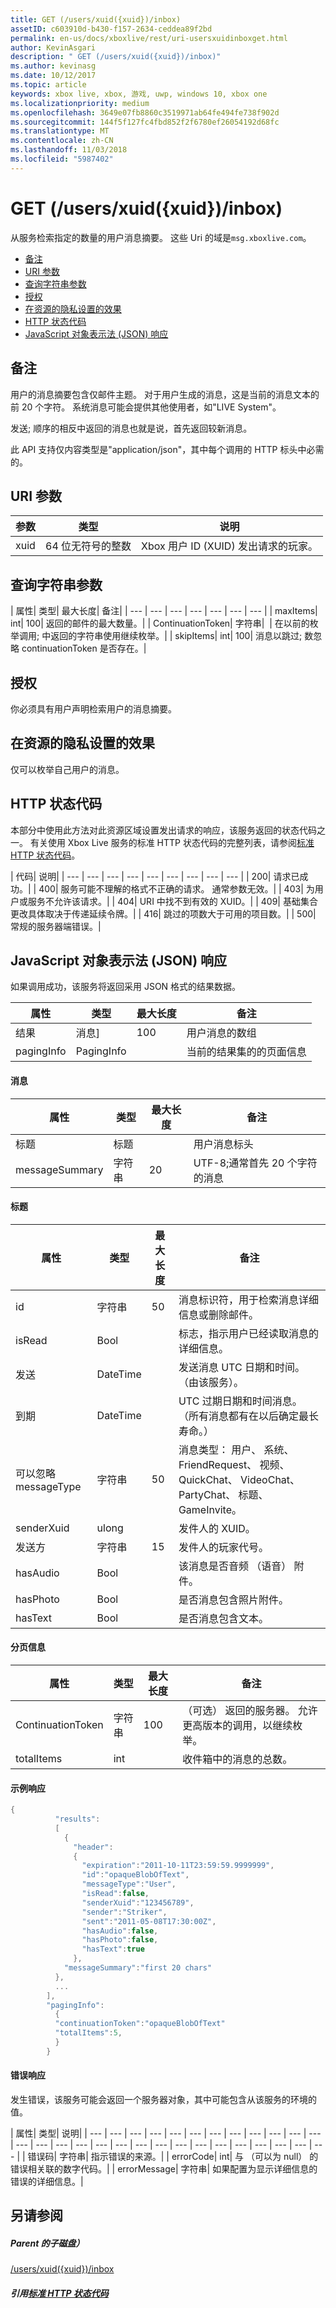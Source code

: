 ```yaml
---
title: GET (/users/xuid({xuid})/inbox)
assetID: c603910d-b430-f157-2634-ceddea89f2bd
permalink: en-us/docs/xboxlive/rest/uri-usersxuidinboxget.html
author: KevinAsgari
description: " GET (/users/xuid({xuid})/inbox)"
ms.author: kevinasg
ms.date: 10/12/2017
ms.topic: article
keywords: xbox live, xbox, 游戏, uwp, windows 10, xbox one
ms.localizationpriority: medium
ms.openlocfilehash: 3649e07fb8860c3519971ab64fe494fe738f902d
ms.sourcegitcommit: 144f5f127fc4fbd852f2f6780ef26054192d68fc
ms.translationtype: MT
ms.contentlocale: zh-CN
ms.lasthandoff: 11/03/2018
ms.locfileid: "5987402"
---
```

# <a name="get-usersxuidxuidinbox"></a>GET (/users/xuid({xuid})/inbox)
从服务检索指定的数量的用户消息摘要。
这些 Uri 的域是`msg.xboxlive.com`。

  * [备注](#ID4EV)
  * [URI 参数](#ID4EEB)
  * [查询字符串参数](#ID4EIC)
  * [授权](#ID4EGE)
  * [在资源的隐私设置的效果](#ID4ETE)
  * [HTTP 状态代码](#ID4E5E)
  * [JavaScript 对象表示法 (JSON) 响应](#ID4EMH)

<a id="ID4EV"></a>


## <a name="remarks"></a>备注

用户的消息摘要包含仅邮件主题。 对于用户生成的消息，这是当前的消息文本的前 20 个字符。 系统消息可能会提供其他使用者，如"LIVE System"。

发送; 顺序的相反中返回的消息也就是说，首先返回较新消息。

此 API 支持仅内容类型是"application/json"，其中每个调用的 HTTP 标头中必需的。

<a id="ID4EEB"></a>


## <a name="uri-parameters"></a>URI 参数

| 参数| 类型| 说明|
| --- | --- | --- |
| xuid| 64 位无符号的整数| Xbox 用户 ID (XUID) 发出请求的玩家。|

<a id="ID4EIC"></a>


## <a name="query-string-parameters"></a>查询字符串参数

| 属性| 类型| 最大长度| 备注|
| --- | --- | --- | --- | --- | --- | --- |
| maxItems| int| 100| 返回的邮件的最大数量。|
| ContinuationToken| 字符串|  | 在以前的枚举调用; 中返回的字符串使用继续枚举。|
| skipItems| int| 100| 消息以跳过; 数忽略 continuationToken 是否存在。|

<a id="ID4EGE"></a>


## <a name="authorization"></a>授权

你必须具有用户声明检索用户的消息摘要。

<a id="ID4ETE"></a>


## <a name="effect-of-privacy-settings-on-resource"></a>在资源的隐私设置的效果

仅可以枚举自己用户的消息。

<a id="ID4E5E"></a>


## <a name="http-status-codes"></a>HTTP 状态代码

本部分中使用此方法对此资源区域设置发出请求的响应，该服务返回的状态代码之一。 有关使用 Xbox Live 服务的标准 HTTP 状态代码的完整列表，请参阅[标准 HTTP 状态代码](../../additional/httpstatuscodes.md)。

| 代码| 说明|
| --- | --- | --- | --- | --- | --- | --- | --- | --- |
| 200| 请求已成功。|
| 400| 服务可能不理解的格式不正确的请求。 通常参数无效。|
| 403| 为用户或服务不允许该请求。|
| 404| URI 中找不到有效的 XUID。|
| 409| 基础集合更改具体取决于传递延续令牌。|
| 416| 跳过的项数大于可用的项目数。|
| 500| 常规的服务器端错误。|

<a id="ID4EMH"></a>


## <a name="javascript-object-notation-json-response"></a>JavaScript 对象表示法 (JSON) 响应

如果调用成功，该服务将返回采用 JSON 格式的结果数据。

| 属性| 类型| 最大长度| 备注|
| --- | --- | --- | --- |
| 结果| 消息]| 100| 用户消息的数组|
| pagingInfo| PagingInfo|  | 当前的结果集的的页面信息|

#### <a name="message"></a>消息

| 属性| 类型| 最大长度| 备注|
| --- | --- | --- | --- |
| 标题| 标题|  | 用户消息标头|
| messageSummary| 字符串| 20| UTF-8;通常首先 20 个字符的消息|

#### <a name="header"></a>标题

| 属性| 类型| 最大长度| 备注|
| --- | --- | --- | --- |
| id| 字符串| 50| 消息标识符，用于检索消息详细信息或删除邮件。|
| isRead| Bool|  | 标志，指示用户已经读取消息的详细信息。|
| 发送| DateTime|  | 发送消息 UTC 日期和时间。 （由该服务）。|
| 到期| DateTime|  | UTC 过期日期和时间消息。 （所有消息都有在以后确定最长寿命。）|
| 可以忽略 messageType| 字符串| 50| 消息类型： 用户、 系统、 FriendRequest、 视频、 QuickChat、 VideoChat、 PartyChat、 标题、 GameInvite。|
| senderXuid| ulong|  | 发件人的 XUID。|
| 发送方| 字符串| 15| 发件人的玩家代号。|
| hasAudio| Bool|  | 该消息是否音频 （语音） 附件。|
| hasPhoto| Bool|  | 是否消息包含照片附件。|
| hasText| Bool|  | 是否消息包含文本。|

#### <a name="paging-info"></a>分页信息

| 属性| 类型| 最大长度| 备注|
| --- | --- | --- | --- |
| ContinuationToken| 字符串| 100| （可选） 返回的服务器。 允许更高版本的调用，以继续枚举。|
| totalItems| int|  | 收件箱中的消息的总数。|

#### <a name="sample-response"></a>示例响应

```cpp
{
          "results":
          [
            {
              "header":
              {
                "expiration":"2011-10-11T23:59:59.9999999",
                "id":"opaqueBlobOfText",
                "messageType":"User",
                "isRead":false,
                "senderXuid":"123456789",
                "sender":"Striker",
                "sent":"2011-05-08T17:30:00Z",
                "hasAudio":false,
                "hasPhoto":false,
                "hasText":true
              },
            "messageSummary":"first 20 chars"
          },
          ...
        ],
        "pagingInfo":
          {
          "continuationToken":"opaqueBlobOfText"
          "totalItems":5,
          }
        }

```

#### <a name="error-response"></a>错误响应

发生错误，该服务可能会返回一个服务器对象，其中可能包含从该服务的环境的值。

| 属性| 类型| 说明|
| --- | --- | --- | --- | --- | --- | --- | --- | --- | --- | --- | --- | --- | --- | --- | --- | --- | --- | --- | --- | --- | --- | --- | --- | --- | --- | --- | --- |
| 错误码| 字符串| 指示错误的来源。|
| errorCode| int| 与 （可以为 null） 的错误相关联的数字代码。|
| errorMessage| 字符串| 如果配置为显示详细信息的错误的详细信息。|

<a id="ID4EIKAC"></a>


## <a name="see-also"></a>另请参阅

<a id="ID4EKKAC"></a>


##### <a name="parent"></a>Parent 的子磁盘）  

[/users/xuid({xuid})/inbox](uri-usersxuidinbox.md)


<a id="ID4EWKAC"></a>


##### <a name="reference--standard-http-status-codesadditionalhttpstatuscodesmd"></a>引用[标准 HTTP 状态代码](../../additional/httpstatuscodes.md)
